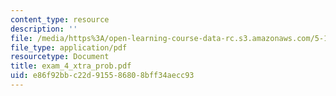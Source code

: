 ```yaml
---
content_type: resource
description: ''
file: /media/https%3A/open-learning-course-data-rc.s3.amazonaws.com/5-13-organic-chemistry-ii-fall-2006/e86f92bbc22d915586808bff34aecc93_exam_4_xtra_prob.pdf
file_type: application/pdf
resourcetype: Document
title: exam_4_xtra_prob.pdf
uid: e86f92bb-c22d-9155-8680-8bff34aecc93
---
```

